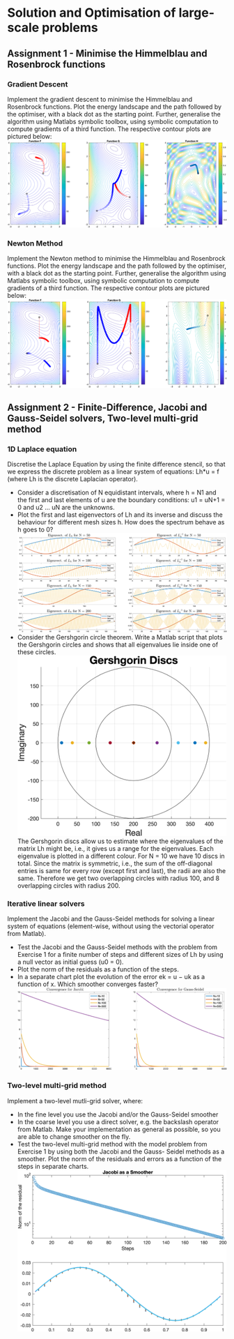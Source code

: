 # Solution and Optimisation of large-scale problems

## Assignment 1 - Minimise the Himmelblau and Rosenbrock functions 

### Gradient Descent
Implement the gradient descent to minimise the Himmelblau and Rosenbrock functions. Plot the energy landscape and the path followed by the optimiser, with a black dot as the starting point. Further, generalise the algorithm using Matlabs symbolic toolbox, using symbolic computation to compute gradients of a third function. The respective contour plots are pictured below:
![Contour Plots](Assignment1/src/grad_descent/plots/grad_descent.png)

### Newton Method
Implement the Newton method to minimise the Himmelblau and Rosenbrock functions. Plot the energy landscape and the path followed by the optimiser, with a black dot as the starting point. Further, generalise the algorithm using Matlabs symbolic toolbox, using symbolic computation to compute gradients of a third function. The respective contour plots are pictured below:
![Contour Plots](Assignment1/src/newton_method/plots/newton.png)


## Assignment 2 - Finite-Difference, Jacobi and Gauss-Seidel solvers, Two-level multi-grid method

### 1D Laplace equation
Discretise the Laplace Equation by using the finite difference stencil, so that we express the discrete problem as a linear system of equations: Lh*u = f (where Lh is the discrete Laplacian operator). 

- Consider a discretisation of N equidistant intervals, where h = N1 and the first and last elements of u are the boundary conditions: u1 = uN+1 = 0 and u2 ... uN are the unknowns.
- Plot the first and last eigenvectors of Lh and its inverse and discuss  the behaviour for different mesh sizes h. How does the spectrum behave as h goes to 0?
![Eigenvectors](Assignment2/src/laplace_1d/plots/Eigenvectors.png)
- Consider the Gershgorin circle theorem. Write a Matlab script that plots the Gershgorin circles and shows that all eigenvalues lie inside one of these circles.
![Gershgorin](Assignment2/src/laplace_1d/plots/Gershgorin_discs.png)
The Gershgorin discs allow us to estimate where the eigenvalues of the matrix Lh might be, i.e., it gives us a range for the eigenvalues. Each eigenvalue is plotted in a different colour. For N = 10 we have 10 discs in total. Since the matrix is symmetric, i.e., the sum of the off-diagonal entries is same for every row (except first and last), the radii are also the same. Therefore we get two overlapping circles with radius 100, and 8 overlapping circles with radius 200.






### Iterative linear solvers
Implement the Jacobi and the Gauss-Seidel methods for solving a linear system of equations (element-wise, without using the vectorial operator from Matlab). 

- Test the Jacobi and the Gauss-Seidel methods with the problem from Exercise 1 for a finite number of steps and different sizes of Lh by using a null vector as initial guess (u0 = 0).
- Plot the norm of the residuals as a function of the steps.
- In a separate chart plot the evolution of the error ek = u − uk as a function of x. Which smoother converges faster?
![Jacobi_vx_GaussSeidel](Assignment2/src/jacobi_gauss_seidel/plots/jacobi_vs_gauss.png)


### Two-level multi-grid method
Implement a two-level mutli-grid solver, where:
- In the fine level you use the Jacobi and/or the Gauss-Seidel smoother
- In the coarse level you use a direct solver, e.g. the backslash operator from Matlab.
Make your implementation as general as possible, so you are able to change smoother on the fly.
- Test the two-level multi-grid method with the model problem from Exercise 1 by using both the Jacobi and the Gauss-
Seidel methods as a smoother. Plot the norm of the residuals and errors as a function of the steps in separate charts.
![TwoLevelSmoother](Assignment2/src/two_level_solver/plots/two_level_mutligrid.png)